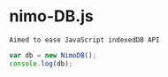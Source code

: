 # nimo-DB.js
`Aimed to ease JavaScript indexedDB API`

```js
var db = new NimoDB();
console.log(db);
```

